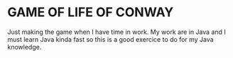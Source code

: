 # GAME OF LIFE OF CONWAY

Just making the game when I have time in work. My work are in Java and I must learn Java kinda fast so this is a good exercice to do for my Java knowledge.
